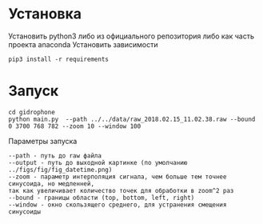 # Установка

Установить python3 либо из официального репозитория либо как часть проекта anaconda
Установить зависимости
```
pip3 install -r requirements
```

# Запуск
```
cd gidrophone
python main.py  --path ../../data/raw_2018.02.15_11.02.38.raw --bound 0 3700 768 782 --zoom 10 --window 100
```

Параметры запуска
```
--path - путь до raw файла
--output - путь до выходной картинке (по умолчанию ../figs/fig/fig_datetime.png)
--zoom - параметр интерполяция сигнала, чем больше тем точнее синусоида, но медленней, 
так как увеличивает количество точек для обработки в zoom^2 раз 
--bound - границы области (top, bottom, left, right)
--window - окно скользящего среднего, для устранения смещения синусоиды 